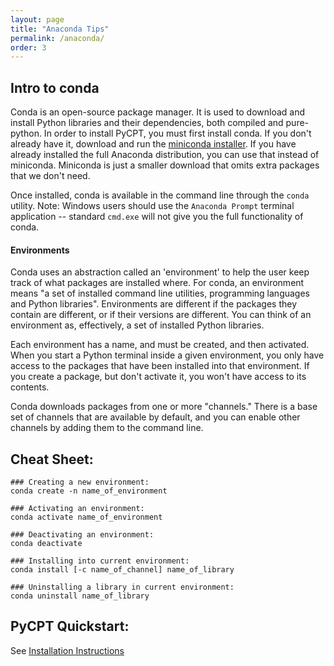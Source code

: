 ```yaml
---
layout: page
title: "Anaconda Tips"
permalink: /anaconda/
order: 3
---
```


## Intro to conda

Conda is an open-source package manager. It is used to download and install Python libraries and their dependencies, both compiled and pure-python.
In order to install PyCPT, you must first install conda. If you don't already have it, download and run the [miniconda installer](https://docs.conda.io/projects/miniconda/en/latest/). If you have already installed the full Anaconda distribution, you can use that instead of miniconda. Miniconda is just a smaller download that omits extra packages that we don't need.

Once installed, conda is available in the command line through the ```conda``` utility. 
Note: Windows users should use the `Anaconda Prompt` terminal application -- standard `cmd.exe` will not give you the full functionality of conda. 

#### Environments

Conda uses an abstraction called an 'environment' to help the user keep track of what packages are installed where. For conda, an environment means "a set of installed command line utilities, programming languages and Python libraries". Environments are different if the packages they contain are different, or if their versions are different. You can think of an environment as, effectively, a set of installed Python libraries. 

Each environment has a name, and must be created, and then activated. When you start a Python terminal inside a given environment, you only have access to the packages that have been installed into that environment. If you create a package, but don't activate it, you won't have access to its contents. 

Conda downloads packages from one or more "channels." There is a base set of channels that are available by default, and you can enable other channels by adding them to the command line.

## Cheat Sheet: 

```
### Creating a new environment: 
conda create -n name_of_environment

### Activating an environment:
conda activate name_of_environment

### Deactivating an environment:
conda deactivate

### Installing into current environment:
conda install [-c name_of_channel] name_of_library

### Uninstalling a library in current environment:
conda uninstall name_of_library
```

## PyCPT Quickstart:

See [Installation Instructions](https://iri-pycpt.github.io/installation/)
